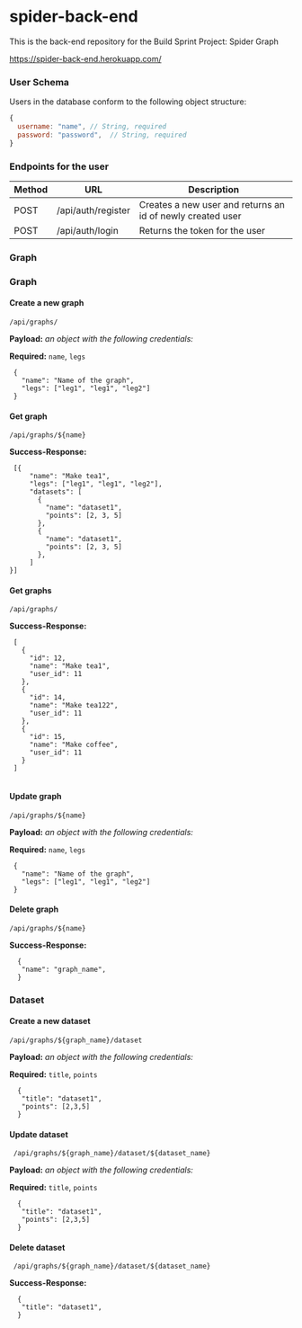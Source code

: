 # spider-back-end
This is the back-end repository for the Build Sprint Project: Spider Graph

https://spider-back-end.herokuapp.com/

### User Schema

Users in the database conform to the following object structure:

```js
{
  username: "name", // String, required
  password: "password",  // String, required
}
```

### Endpoints for the user

| Method  |      URL           |     Description                |
| ------- | ------------------ |------------------------------- | 
| POST    | /api/auth/register | Creates a new user and returns an id of newly created user |
| POST    | /api/auth/login    | Returns the token for the user |

### Graph

### Graph

 #### Create a new graph
`/api/graphs/`
 
 **Payload:** _an object with the following credentials:_
 
 **Required:** `name`, `legs`
```
 {
   "name": "Name of the graph",
   "legs": ["leg1", "leg1", "leg2"]
 }
```

 #### Get graph
`/api/graphs/${name}`
 
 **Success-Response:** 
```
 [{
     "name": "Make tea1",
     "legs": ["leg1", "leg1", "leg2"],
     "datasets": [
       {
         "name": "dataset1",
         "points": [2, 3, 5]
       },
       {
         "name": "dataset1",
         "points": [2, 3, 5]
       },
     ]
}]
```

 #### Get graphs
`/api/graphs/`
 
 **Success-Response:** 
```
 [
   {
     "id": 12,
     "name": "Make tea1",
     "user_id": 11
   },
   {
     "id": 14,
     "name": "Make tea122",
     "user_id": 11
   },
   {
     "id": 15,
     "name": "Make coffee",
     "user_id": 11
   }
 ]
    
```

 #### Update graph
`/api/graphs/${name}`

 **Payload:** _an object with the following credentials:_
 
 **Required:** `name`, `legs`
```
 {
   "name": "Name of the graph",
   "legs": ["leg1", "leg1", "leg2"]
 }
``` 

#### Delete graph
`/api/graphs/${name}`
 
 **Success-Response:** 
```
  {
   "name": "graph_name",
  }
```

### Dataset
 #### Create a new dataset
` /api/graphs/${graph_name}/dataset `
 
 **Payload:** _an object with the following credentials:_
 
 **Required:** `title`, `points`
```
  {
   "title": "dataset1",
   "points": [2,3,5]
  }
```
 #### Update dataset 
` /api/graphs/${graph_name}/dataset/${dataset_name}`

 **Payload:** _an object with the following credentials:_
 
 **Required:** `title`, `points`
```
  {
   "title": "dataset1",
   "points": [2,3,5]
  }
``` 
#### Delete dataset 
` /api/graphs/${graph_name}/dataset/${dataset_name}`
 
 **Success-Response:** 
```
  {
   "title": "dataset1",
  }
```

